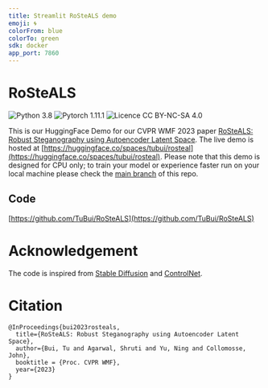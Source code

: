 ```yaml
---
title: Streamlit RoSteALS demo
emoji: 🌀
colorFrom: blue
colorTo: green
sdk: docker
app_port: 7860
---
```


# RoSteALS
![Python 3.8](https://img.shields.io/badge/Python-3.8-green) ![Pytorch 1.11.1](https://img.shields.io/badge/Pytorch-1.11.1-green) ![Licence CC BY-NC-SA 4.0](https://img.shields.io/badge/license-CC--BY--NC--SA--4.0-blueviolet)


This is our HuggingFace Demo for our CVPR WMF 2023 paper [RoSteALS: Robust Steganography using Autoencoder Latent Space](https://arxiv.org/abs/2304.03400). The live demo is hosted at [https://huggingface.co/spaces/tubui/rosteal](https://huggingface.co/spaces/tubui/rosteal). Please note that this demo is designed for CPU only; to train your model or experience faster run on your local machine please check the [main branch](../../tree/main) of this repo.

## Code
[https://github.com/TuBui/RoSteALS](https://github.com/TuBui/RoSteALS)


# Acknowledgement
The code is inspired from [Stable Diffusion](https://github.com/CompVis/stable-diffusion) and [ControlNet](https://github.com/lllyasviel/ControlNet). 


# Citation
```
@InProceedings{bui2023rosteals,
  title={RoSteALS: Robust Steganography using Autoencoder Latent Space},
  author={Bui, Tu and Agarwal, Shruti and Yu, Ning and Collomosse, John},
  booktitle = {Proc. CVPR WMF},
  year={2023}
}
```
